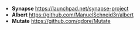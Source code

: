 * **Synapse** https://launchpad.net/synapse-project
* **Albert** https://github.com/ManuelSchneid3r/albert
* **Mutate** https://github.com/qdore/Mutate
